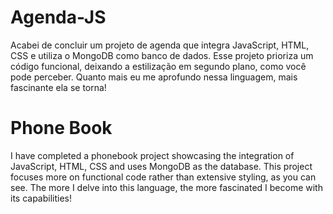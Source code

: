 # Agenda-JS
Acabei de concluir um projeto de agenda que integra JavaScript, HTML, CSS e utiliza o MongoDB como banco de dados. 
Esse projeto prioriza um código funcional, deixando a estilização em segundo plano, como você pode perceber.
Quanto mais eu me aprofundo nessa linguagem, mais fascinante ela se torna!


# Phone Book
I have completed a phonebook project showcasing the integration of JavaScript, HTML, CSS and uses MongoDB as the database. 
This project focuses more on functional code rather than extensive styling, as you can see. 
The more I delve into this language, the more fascinated I become with its capabilities!
